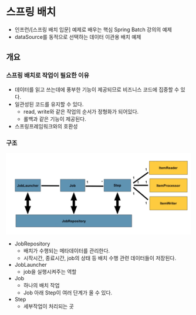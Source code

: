 # 스프링 배치
- 인프런/[스프링 배치 입문] 예제로 배우는 핵심 Spring Batch 강의의 예제
- dataSource를 동적으로 선택하는 데이터 이관용 배치 예제

## 개요

### 스프링 배치로 작업이 필요한 이유
- 데이터를 읽고 쓰는데에 풍부한 기능이 제공되므로 비즈니스 코드에 집중할 수 있다.
- 일관성된 코드를 유지할 수 있다.
    - read, write와 같은 작업의 순서가 정형화가 되어있다.
    - 롤백과 같은 기능이 제공된다.
- 스프링프레임워크와의 호환성

### 구조
![main](./img/bat1.png)
- JobRepository
    - 배치가 수행되는 메타데이터를 관리한다.
    - 시작시간, 종료시간, job의 상태 등 배치 수행 관련 데이터들이 저장된다.
- JobLauncher
    - job을 실행시켜주는 역할
- Job
    - 하나의 배치 작업
    - Job 아래 Step이 여러 단계가 올 수 있다.
- Step
    - 세부작업이 처리되는 곳